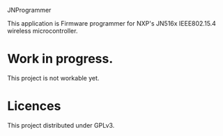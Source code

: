 JNProgrammer

This application is Firmware programmer for NXP's JN516x IEEE802.15.4 wireless microcontroller.

# Work in progress.
This project is not workable yet.

# Licences
This project distributed under GPLv3.